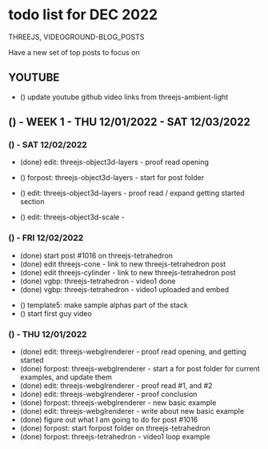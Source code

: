# todo list for DEC 2022

THREEJS, VIDEOGROUND-BLOG_POSTS

Have a new set of top posts to focus on

## YOUTUBE
* () update youtube github video links from threejs-ambient-light


<!-------- ----------
-- WEEK 1
---------- --------->
## () - WEEK 1 - THU 12/01/2022 - SAT 12/03/2022

### () - SAT 12/02/2022
<!-- edit/new -->
* (done) edit: threejs-object3d-layers - proof read opening
* () forpost: threejs-object3d-layers - start for post folder
* () edit: threejs-object3d-layers - proof read / expand getting started section

* () edit: threejs-object3d-scale - 

### () - FRI 12/02/2022
* (done) start post #1016 on threejs-tetrahedron
* (done) edit threejs-cone - link to new threejs-tetrahedron post
* (done) edit threejs-cylinder - link to new threejs-tetrahedron post
* (done) vgbp: threejs-tetrahedron - video1 done
* (done) vgbp: threejs-tetrahedron - video1 uploaded and embed
<!-- edit/new -->
<!-- videoground-blog-posts -->
<!-- Beta World -->
* () template5: make sample alphas part of the stack
* () start first guy video

### () - THU 12/01/2022
* (done) edit: threejs-webglrenderer - proof read opening, and getting started
* (done) forpost: threejs-webglrenderer - start a for post folder for current examples, and update them
* (done) edit: threejs-webglrenderer - proof read #1, and #2
* (done) edit: threejs-webglrenderer - proof conclusion
* (done) forpost: threejs-webglrenderer - new basic example
* (done) edit: threejs-webglrenderer - write about new basic example
* (done) figure out what I am going to do for post #1016
* (done) forpost: start forpost folder on threejs-tetrahedron
* (done) forpost: threejs-tetrahedron - video1 loop example
